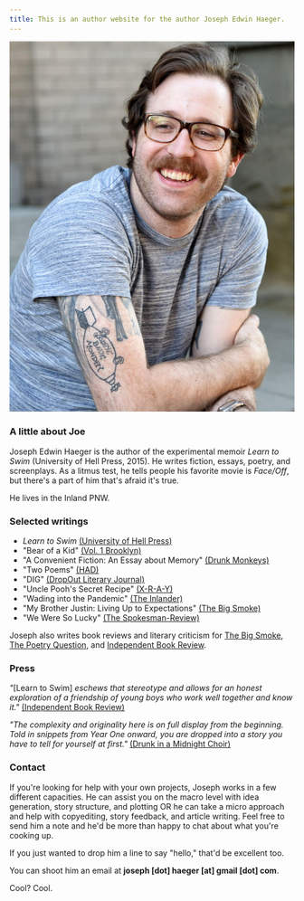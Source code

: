 ```yaml
---
title: This is an author website for the author Joseph Edwin Haeger.
---
```


![alt text](img/JEHauthorPic.jpg)

### A little about Joe
Joseph Edwin Haeger is the author of the experimental memoir *Learn to Swim* (University of Hell Press, 2015). He writes fiction, essays, poetry, and screenplays. As a litmus test, he tells people his favorite movie is *Face/Off*, but there's a part of him that's afraid it's true. 

He lives in the Inland PNW.

### Selected writings
- *Learn to Swim* [(University of Hell Press)](https://universityofhellpress.com/books/learn-to-swim/)
- "Bear of a Kid" [(Vol. 1 Brooklyn)](https://vol1brooklyn.com/tag/joseph-edwin-haeger/)
- "A Convenient Fiction: An Essay about Memory" [(Drunk Monkeys)](https://www.drunkmonkeys.us/2017-posts/2020/6/15/essay-a-convenient-fiction-an-essay-about-memory-joseph-edwin-haeger)
- "Two Poems" [(HAD)](https://www.havehashad.com/hadposts/two-poems-f055c4ec-cd24-4d60-94a5-be08173d1e5f)
- "DIG" [(DropOut Literary Journal)](https://www.amazon.com/DropOut-Literary-Journal-Niall-Power/dp/B099ZX9JGW?pd_rd_w=quJi5&pf_rd_p=ba22ea03-d3c1-4ebb-8d3e-472aa0cf3b30&pf_rd_r=T528Q6AVAVXPGDT7F9Z4&pd_rd_r=f55f35c5-dea9-4254-be06-9976a4eaccb7&pd_rd_wg=WxBdt&pd_rd_i=B099ZX9JGW&psc=1&ref_=pd_bap_d_rp_1_i)
- "Uncle Pooh's Secret Recipe" [(X-R-A-Y)](https://xraylitmag.com/uncle-poohs-secret-recipe-by-joseph-haeger/fiction/)
- "Wading into the Pandemic" [(The Inlander)](https://www.inlander.com/spokane/wading-into-the-pandemic/Content?oid=19341517)
- "My Brother Justin: Living Up to Expectations" [(The Big Smoke)](https://thebigsmoke.com/2016/05/24/brother-justin-living-expectations/)
- "We Were So Lucky" [(The Spokesman-Review)](https://www.spokesman.com/stories/2016/jul/31/summer-stories-we-were-so-lucky/)

Joseph also writes book reviews and literary criticism for [The Big Smoke](https://thebigsmoke.com/author/josephedwinhaeger/), [The Poetry Question](https://thepoetryquestion.com/), and [Independent Book Review](https://independentbookreview.com/).

### Press
*"*[Learn to Swim] *eschews that stereotype and allows for an honest exploration of a friendship of young boys who work well together and know it."* 
[(Independent Book Review)](https://independentbookreview.com/2019/05/07/book-review-learn-to-swim/)

*"The complexity and originality here is on full display from the beginning. Told in snippets from Year One onward, you are dropped into a story you have to tell for yourself at first."* 
[(Drunk in a Midnight Choir)](https://drunkinamidnightchoir.wordpress.com/2016/04/20/review-learn-to-swim-by-joseph-edwin-haeger/)

### Contact
If you're looking for help with your own projects, Joseph works in a few different capacities. He can assist you on the macro level with idea generation, story structure, and plotting OR he can take a micro approach and help with copyediting, story feedback, and article writing. Feel free to send him a note and he'd be more than happy to chat about what you're cooking up. 

If you just wanted to drop him a line to say "hello," that'd be excellent too.

You can shoot him an email at 
**joseph [dot] haeger [at] gmail [dot] com**. 

Cool? Cool.




